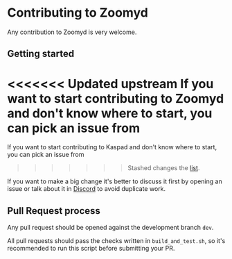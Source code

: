 # Contributing to Zoomyd

Any contribution to Zoomyd is very welcome.

## Getting started

<<<<<<< Updated upstream
If you want to start contributing to Zoomyd and don't know where to start, you can pick an issue from
=======
If you want to start contributing to Kaspad and don't know where to start, you can pick an issue from
>>>>>>> Stashed changes
the [list](https://github.com/zoomy-network/zoomyd/issues).

If you want to make a big change it's better to discuss it first by opening an issue or talk about it in
[Discord](https://discord.gg/WmGhhzk) to avoid duplicate work.

## Pull Request process

Any pull request should be opened against the development branch `dev`.

All pull requests should pass the checks written in `build_and_test.sh`, so it's recommended to run this script before
submitting your PR.